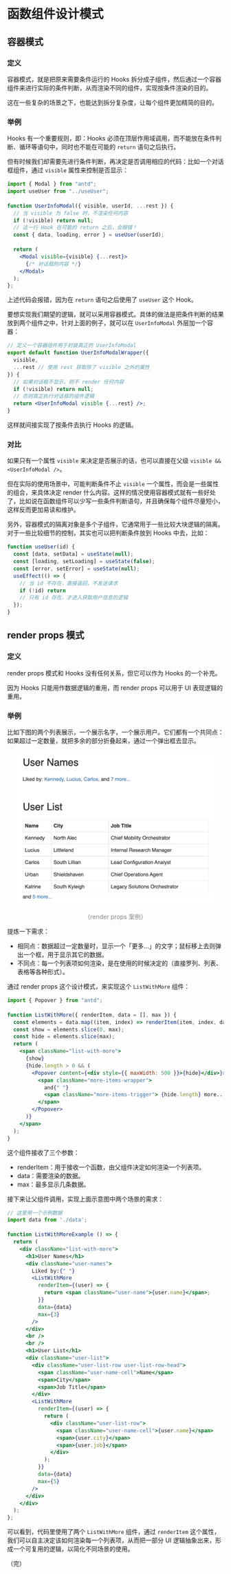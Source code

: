 # 函数组件设计模式

## 容器模式

### 定义

容器模式，就是把原来需要条件运行的 Hooks 拆分成子组件，然后通过一个容器组件来进行实际的条件判断，从而渲染不同的组件，实现按条件渲染的目的。

这在一些复杂的场景之下，也能达到拆分复杂度，让每个组件更加精简的目的。

### 举例

Hooks 有一个重要规则，即：Hooks 必须在顶层作用域调用，而不能放在条件判断、循环等语句中，同时也不能在可能的 `return` 语句之后执行。

但有时候我们却需要先进行条件判断，再决定是否调用相应的代码：比如一个对话框组件，通过 `visible` 属性来控制是否显示：

```jsx
import { Modal } from "antd";
import useUser from "../useUser";

function UserInfoModal({ visible, userId, ...rest }) {
  // 当 visible 为 false 时，不渲染任何内容
  if (!visible) return null;
  // 这一行 Hook 在可能的 return 之后，会报错！
  const { data, loading, error } = useUser(userId);

  return (
    <Modal visible={visible} {...rest}>
      {/* 对话框的内容 */}
    </Modal>
  );
};
```

上述代码会报错，因为在 `return` 语句之后使用了 `useUser` 这个 Hook。

要想实现我们期望的逻辑，就可以采用容器模式。具体的做法是把条件判断的结果放到两个组件之中，针对上面的例子，就可以在 `UserInfoModal` 外层加一个容器：

```jsx
// 定义一个容器组件用于封装真正的 UserInfoModal
export default function UserInfoModalWrapper({
  visible,
  ...rest // 使用 rest 获取除了 visible 之外的属性
}) {
  // 如果对话框不显示，则不 render 任何内容
  if (!visible) return null; 
  // 否则真正执行对话框的组件逻辑
  return <UserInfoModal visible {...rest} />;
}
```

这样就间接实现了按条件去执行 Hooks 的逻辑。

### 对比

如果只有一个属性 `visible` 来决定是否展示的话，也可以直接在父级 `visible && <UserInfoModal />`。

但在实际的使用场景中，可能判断条件不止 `visible` 一个属性，而会是一些属性的组合，来具体决定 render 什么内容。这样的情况使用容器模式就有一些好处了，比如说在函数组件可以少写一些条件判断语句，并且确保每个组件尽量短小，这样反而更加易读和维护。

另外，容器模式的隔离对象是多个子组件，它通常用于一些比较大块逻辑的隔离。对于一些比较细节的控制，其实也可以把判断条件放到 Hooks 中去，比如：

```jsx
function useUser(id) {
  const [data, setData] = useState(null);
  const [loading, setLoading] = useState(false);
  const [error, setError] = useState(null);
  useEffect(() => {
    // 当 id 不存在，直接返回，不发送请求
    if (!id) return
    // 只有 id 存在，才进入获取用户信息的逻辑
  });
}
```

## render props 模式

### 定义

render props 模式和 Hooks 没有任何关系，但它可以作为 Hooks 的一个补充。

因为 Hooks 只能用作数据逻辑的重用，而 render props 可以用于 UI 表现逻辑的重用。

### 举例

比如下图的两个列表展示，一个展示名字，一个展示用户。它们都有一个共同点：如果超过一定数量，就把多余的部分折叠起来，通过一个弹出框去显示。

<div style="text-align: center;">
  <img src="./assets/render-props-demos.jpg" alt="render props 案例" style="width: 460px;">
  <p style="text-align:center; color: #888;">（render props 案例）</p>
</div>

提炼一下需求：

* 相同点：数据超过一定数量时，显示一个「更多...」的文字；鼠标移上去则弹出一个框，用于显示其它的数据。
* 不同点：每一个列表项如何渲染，是在使用的时候决定的（直接罗列、列表、表格等各种形式）。

通过 render props 这个设计模式，来实现这个 `ListWithMore` 组件：

```jsx
import { Popover } from "antd";

function ListWithMore({ renderItem, data = [], max }) {
  const elements = data.map((item, index) => renderItem(item, index, data));
  const show = elements.slice(0, max);
  const hide = elements.slice(max);
  return (
    <span className="list-with-more">
      {show}
      {hide.length > 0 && (
        <Popover content={<div style={{ maxWidth: 500 }}>{hide}</div>}>
          <span className="more-items-wrapper">
            and{" "}
            <span className="more-items-trigger"> {hide.length} more...</span>
          </span>
        </Popover>
      )}
    </span>
  );
}
```

这个组件接收了三个参数：

* renderItem：用于接收一个函数，由父组件决定如何渲染一个列表项。
* data：需要渲染的数据。
* max：最多显示几条数据。

接下来让父组件调用，实现上面示意图中两个场景的需求：

```jsx
// 这里用一个示例数据
import data from './data';

function ListWithMoreExample () => {
  return (
    <div className="list-with-more">
      <h1>User Names</h1>
      <div className="user-names">
        Liked by:{" "}
        <ListWithMore
          renderItem={(user) => {
            return <span className="user-name">{user.name}</span>;
          }}
          data={data}
          max={3}
        />
      </div>
      <br />
      <br />
      <h1>User List</h1>
      <div className="user-list">
        <div className="user-list-row user-list-row-head">
          <span className="user-name-cell">Name</span>
          <span>City</span>
          <span>Job Title</span>
        </div>
        <ListWithMore
          renderItem={(user) => {
            return (
              <div className="user-list-row">
                <span className="user-name-cell">{user.name}</span>
                <span>{user.city}</span>
                <span>{user.job}</span>
              </div>
            );
          }}
          data={data}
          max={5}
        />
      </div>
    </div>
  );
};
```

可以看到，代码里使用了两个 `ListWithMore` 组件，通过 `renderItem` 这个属性，我们可以自主决定该如何渲染每一个列表项，从而把一部分 UI 逻辑抽象出来，形成一个可复用的逻辑，以简化不同场景的使用。

（完）
